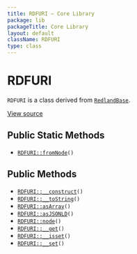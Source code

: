 ```yaml
---
title: RDFURI — Core Library
package: lib
packageTitle: Core Library
layout: default
className: RDFURI
type: class
---
```


# RDFURI

<code>RDFURI</code> is a class derived from <code><a href="RedlandBase">RedlandBase</a></code>.

<a href="https://github.com/eregansu/lib/blob/master/rdf/redland.php">View source</a>

## Public Static Methods

* <code><a href="RDFURI%3A%3AfromNode">RDFURI::fromNode</a>()</code>

## Public Methods

* <code><a href="RDFURI%3A%3A__construct">RDFURI::__construct</a>()</code>
* <code><a href="RDFURI%3A%3A__toString">RDFURI::__toString</a>()</code>
* <code><a href="RDFURI%3A%3AasArray">RDFURI::asArray</a>()</code>
* <code><a href="RDFURI%3A%3AasJSONLD">RDFURI::asJSONLD</a>()</code>
* <code><a href="RDFURI%3A%3Anode">RDFURI::node</a>()</code>
* <code><a href="RDFURI%3A%3A__get">RDFURI::__get</a>()</code>
* <code><a href="RDFURI%3A%3A__isset">RDFURI::__isset</a>()</code>
* <code><a href="RDFURI%3A%3A__set">RDFURI::__set</a>()</code>

